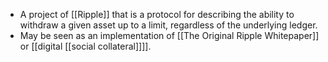 - A project of [[Ripple]] that is a protocol for describing the ability to withdraw a given asset up to a limit, regardless of the underlying ledger.
- May be seen as an implementation of [[The Original Ripple Whitepaper]] or [[digital [[social collateral]]]].
